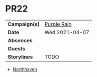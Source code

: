# PR22

|||
| --- | --- |
| **Campaign(s)** | [Purple Rain](../campaigns/purple-rain/purple-rain.md) | session.2
| **Date** | Wed 2021-04-07 |
| **Absences** | |
| **Guests** | |
| **Storylines** | TODO |

- [Northhaven](../places/cities/northhaven.md)
